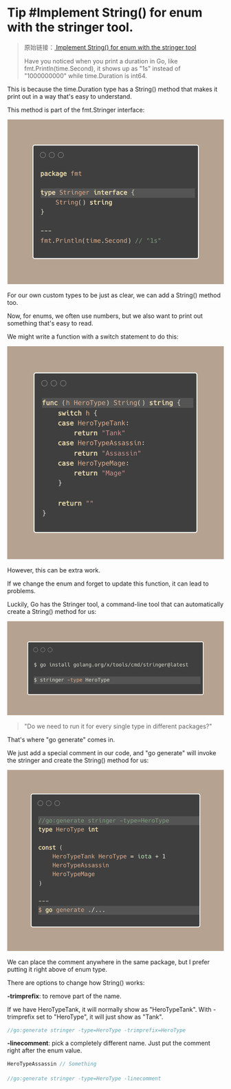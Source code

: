 # Tip #Implement String() for enum with the stringer tool.

> 原始链接：[ Implement String() for enum with the stringer tool](https://twitter.com/func25/status/1778027410929410111)
>
> Have you noticed when you print a duration in Go, like fmt.Println(time.Second), it shows up as "1s" instead of "1000000000" while time.Duration is int64.

This is because the time.Duration type has a String() method that makes it print out in a way that's easy to understand.

This method is part of the fmt.Stringer interface:

![tips073-img1](./images/073/tips073-img1.png)

For our own custom types to be just as clear, we can add a String() method too.

Now, for enums, we often use numbers, but we also want to print out something that's easy to read.

We might write a function with a switch statement to do this:

![tips073-img2](./images/073/tips073-img2.png)

However, this can be extra work.

If we change the enum and forget to update this function, it can lead to problems.

Luckily, Go has the Stringer tool, a command-line tool that can automatically create a String() method for us:

![tips073-img3](./images/073/tips073-img3.png)

> "Do we need to run it for every single type in different packages?"

That's where "go generate" comes in.

We just add a special comment in our code, and "go generate" will invoke the stringer and create the String() method for us:

![tips073-img4](./images/073/tips073-img4.png)

We can place the comment anywhere in the same package, but I prefer putting it right above of enum type.

There are options to change how String() works:

**-trimprefix**: to remove part of the name.

If we have HeroTypeTank, it will normally show as "HeroTypeTank". With -trimprefix set to "HeroType", it will just show as "Tank".

```go
//go:generate stringer -type=HeroType -trimprefix=HeroType
```

**-linecomment**: pick a completely different name. Just put the comment right after the enum value.

```go
HeroTypeAssassin // Something

//go:generate stringer -type=HeroType -linecomment
```
